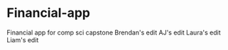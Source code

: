 # Financial-app
Financial app for comp sci capstone
Brendan's edit
AJ's edit
Laura's edit
Liam's edit

